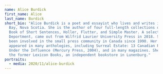 ```yaml
---
name: Alice Burdick
first_name: Alice
last_name: Burdick
short_bio: "Alice Burdick is a poet and essayist who lives and writes in Mahone
  Bay, Nova Scotia. She is the author of four full-length collections of poetry,
  Book of Short Sentences, Holler, Flutter, and Simple Master. A selected works,
  Deportment, came out from Wilfrid Laurier University Press in 2018. She has
  been involved in the small press community in Canada since 1990. Her work has
  appeared in many anthologies, including Surreal Estate: 13 Canadian Poets
  Under the Influence (Mercury Press, 2004), and in many magazines. She co-owned
  the former Lexicon Books, an independent bookstore in Lunenburg."
portraits:
  - media: 2020/11/alice-burdick
---
```


